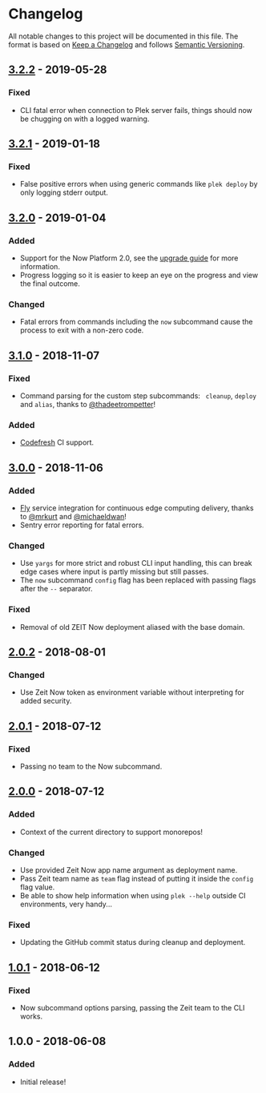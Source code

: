 # Changelog
All notable changes to this project will be documented in this file.
The format is based on [Keep a Changelog](http://keepachangelog.com/en/1.0.0/) and follows [Semantic Versioning](http://semver.org/spec/v2.0.0.html).

## [3.2.2] - 2019-05-28
### Fixed
- CLI fatal error when connection to Plek server fails, things should now be chugging on with a logged warning.

## [3.2.1] - 2019-01-18
### Fixed
- False positive errors when using generic commands like `plek deploy` by only logging stderr output.

## [3.2.0] - 2019-01-04
### Added
- Support for the Now Platform 2.0, see the [upgrade guide](https://zeit.co/docs/v2/platform/upgrade-to-2-0) for more information.
- Progress logging so it is easier to keep an eye on the progress and view the final outcome.

### Changed
- Fatal errors from commands including the `now` subcommand cause the process to exit with a non-zero code.

## [3.1.0] - 2018-11-07
### Fixed
- Command parsing for the custom step subcommands: ` cleanup`, `deploy` and `alias`, thanks to [@thadeetrompetter](https://github.com/thadeetrompetter)!

### Added
- [Codefresh](https://codefresh.io/) CI support.

## [3.0.0] - 2018-11-06
### Added
- [Fly](https://fly.io/) service integration for continuous edge computing delivery, thanks to [@mrkurt](https://github.com/mrkurt) and [@michaeldwan](https://github.com/michaeldwan)!
- Sentry error reporting for fatal errors.

### Changed
- Use `yargs` for more strict and robust CLI input handling, this can break edge cases where input is partly missing but still passes.
- The `now` subcommand `config` flag has been replaced with passing flags after the `--` separator.

### Fixed
- Removal of old ZEIT Now deployment aliased with the base domain.

## [2.0.2] - 2018-08-01
### Changed
- Use Zeit Now token as environment variable without interpreting for added security.

## [2.0.1] - 2018-07-12
### Fixed
- Passing no team to the Now subcommand.

## [2.0.0] - 2018-07-12
### Added
- Context of the current directory to support monorepos!

### Changed
- Use provided Zeit Now app name argument as deployment name.
- Pass Zeit team name as `team` flag instead of putting it inside the `config` flag value.
- Be able to show help information when using `plek --help` outside CI environments, very handy...

### Fixed
- Updating the GitHub commit status during cleanup and deployment.

## [1.0.1] - 2018-06-12
### Fixed
- Now subcommand options parsing, passing the Zeit team to the CLI works.

## 1.0.0 - 2018-06-08
### Added
- Initial release!

[3.2.2]: https://github.com/voorhoede/plek/compare/v3.2.1...v3.2.2
[3.2.1]: https://github.com/voorhoede/plek/compare/v3.2.0...v3.2.1
[3.2.0]: https://github.com/voorhoede/plek/compare/v3.1.0...v3.2.0
[3.1.0]: https://github.com/voorhoede/plek/compare/v3.0.0...v3.1.0
[3.0.0]: https://github.com/voorhoede/plek/compare/v2.0.2...v3.0.0
[2.0.2]: https://github.com/voorhoede/plek/compare/v2.0.1...v2.0.2
[2.0.1]: https://github.com/voorhoede/plek/compare/v2.0.0...v2.0.1
[2.0.0]: https://github.com/voorhoede/plek/compare/v1.0.1...v2.0.0
[1.0.1]: https://github.com/voorhoede/plek/compare/v1.0.0...v1.0.1
